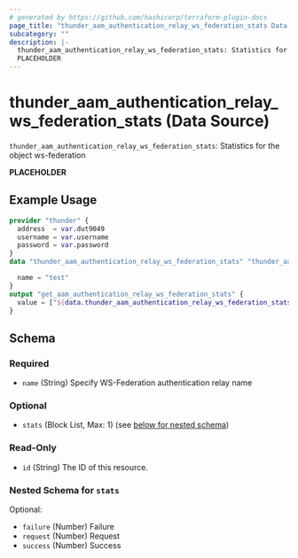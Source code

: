 ```yaml
---
# generated by https://github.com/hashicorp/terraform-plugin-docs
page_title: "thunder_aam_authentication_relay_ws_federation_stats Data Source - terraform-provider-thunder"
subcategory: ""
description: |-
  thunder_aam_authentication_relay_ws_federation_stats: Statistics for the object ws-federation
  PLACEHOLDER
---
```


# thunder_aam_authentication_relay_ws_federation_stats (Data Source)

`thunder_aam_authentication_relay_ws_federation_stats`: Statistics for the object ws-federation

__PLACEHOLDER__

## Example Usage

```terraform
provider "thunder" {
  address  = var.dut9049
  username = var.username
  password = var.password
}
data "thunder_aam_authentication_relay_ws_federation_stats" "thunder_aam_authentication_relay_ws_federation_stats" {

  name = "test"
}
output "get_aam_authentication_relay_ws_federation_stats" {
  value = ["${data.thunder_aam_authentication_relay_ws_federation_stats.thunder_aam_authentication_relay_ws_federation_stats}"]
}
```

<!-- schema generated by tfplugindocs -->
## Schema

### Required

- `name` (String) Specify WS-Federation authentication relay name

### Optional

- `stats` (Block List, Max: 1) (see [below for nested schema](#nestedblock--stats))

### Read-Only

- `id` (String) The ID of this resource.

<a id="nestedblock--stats"></a>
### Nested Schema for `stats`

Optional:

- `failure` (Number) Failure
- `request` (Number) Request
- `success` (Number) Success


